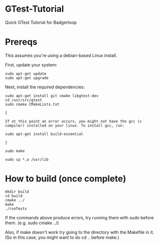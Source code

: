 # GTest-Tutorial
Quick GTest Tutorial for Badgerloop

# Prereqs

This assumes you're using a debian-based Linux install.

First, update your system:

```
sudo apt-get update
sudo apt-get upgrade
```

Next, install the required dependencies:

```
sudo apt-get install git cmake libgtest-dev
cd /usr/src/gtest
sudo cmake CMakeLists.txt

{

If at this point an error occurs, you might not have the gcc (c compiler) installed on your linux. To install gcc, run:

sudo apt-get install build-essential

}

sudo make

sudo cp *.a /usr/lib
```


# How to build (once complete)

```
mkdir build
cd build
cmake ../
make
./runTests
```

If the commands above produce errors, try running them with sudo before them.
(e.g. sudo cmake ../)

Also, if make doesn't work try going to the directory with the Makefile in it. (So in this case, you might want to do cd .. before make.)
